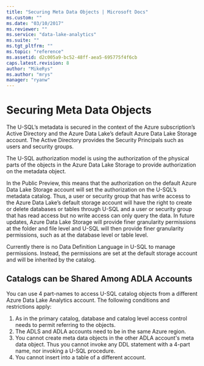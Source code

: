 ```yaml
---
title: "Securing Meta Data Objects | Microsoft Docs"
ms.custom: ""
ms.date: "03/10/2017"
ms.reviewer: ""
ms.service: "data-lake-analytics"
ms.suite: ""
ms.tgt_pltfrm: ""
ms.topic: "reference"
ms.assetid: d2c005a9-bc52-48ff-aea5-695775f4f6cb
caps.latest.revision: 8
author: "MikeRys"
ms.author: "mrys"
manager: "ryanw"
---
```

# Securing Meta Data Objects
The U-SQL’s metadata is secured in the context of the Azure subscription’s Active Directory and the Azure Data Lake’s default Azure Data Lake Storage account. The Active Directory provides the Security Principals such as users and security groups.  
  
The U-SQL authorization model is using the authorization of the physical parts of the objects in the Azure Data Lake Storage to provide authorization on the metadata object.  
  
In the Public Preview, this means that the authorization on the default Azure Data Lake Storage account will set the authorization on the U-SQL’s metadata catalog. Thus, a user or security group that has write access to the Azure Data Lake’s default storage account will have the right to create or delete databases or tables through U-SQL and a user or security group that has read access but no write access can only query the data. In future updates, Azure Data Lake Storage will provide finer granularity permissions at the folder and file level and U-SQL will then provide finer granularity permissions, such as at the database level or table level.  
  
Currently there is no Data Definition Language in U-SQL to manage permissions. Instead, the permissions are set at the default storage account and will be inherited by the catalog.  

## Catalogs can be Shared Among ADLA Accounts   
You can use 4 part-names to access U-SQL catalog objects from a different Azure Data Lake Analytics account.  The following conditions and restrictions apply:

1. As in the primary catalog, database and catalog level access control needs to permit referring to the objects.
2. The ADLS and ADLA accounts need to be in the same Azure region.
3. You cannot create meta data objects in the other ADLA account's meta data object. Thus you cannot invoke any DDL statement with a 4-part name, nor invoking a U-SQL procedure.
4. You cannot insert into a table of a different account.
